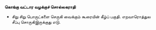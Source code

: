 **கொங்கு வட்டார வழக்குச் சொல்லகராதி**
- சிறு சிறு பொருட்களை செருகி வைக்கும் கூரையின் கீழ்ப் பகுதி. எறவாரொத்துல சீப்பு சொருகிஇருக்குது எடு.


